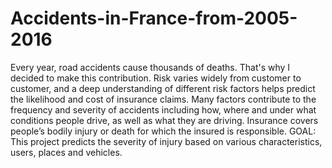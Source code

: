 # Accidents-in-France-from-2005-2016

Every year, road accidents cause thousands of deaths. That's why I decided to make this contribution.  Risk varies widely from customer to customer, and a deep understanding of different risk factors helps predict the likelihood and cost of insurance claims.  Many factors contribute to the frequency and severity of accidents including how, where and under what conditions people drive, as well as what they are driving.  Insurance covers people’s bodily injury or death for which the insured is responsible.   GOAL: This project predicts the severity of injury based on various characteristics, users, places and vehicles.
